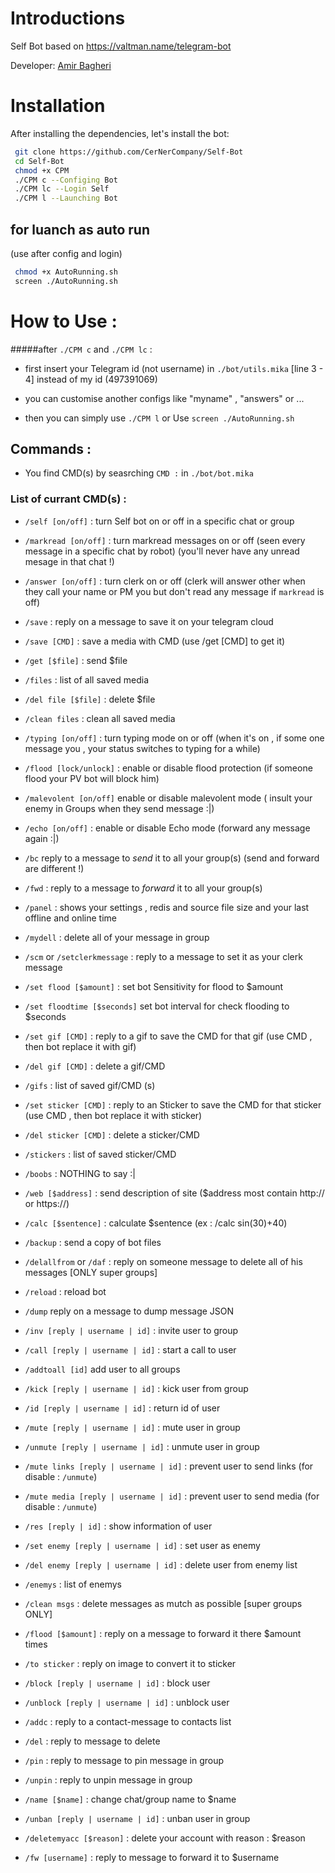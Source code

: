 # Introductions

Self Bot based on https://valtman.name/telegram-bot
	
Developer:
[Amir Bagheri](https://github.com/Codelua)
 

# Installation
After installing the dependencies, let's install the bot:
```bash
 git clone https://github.com/CerNerCompany/Self-Bot
 cd Self-Bot
 chmod +x CPM
 ./CPM c --Configing Bot
 ./CPM lc --Login Self
 ./CPM l --Launching Bot
```
## for luanch as auto run 
 (use after config and login)

```bash 
 chmod +x AutoRunning.sh
 screen ./AutoRunning.sh
```
 
# How to Use :

 #####after `./CPM c` and `./CPM lc` : 

+ first insert your Telegram id (not username) in ``./bot/utils.mika`` [line 3 - 4] instead of my id (497391069) 

+ you can customise another configs like "myname"  , "answers" or ...

+ then you can simply use `./CPM l` or Use `screen ./AutoRunning.sh ` 

## Commands :

+ You find CMD(s) by seasrching `CMD :` in `./bot/bot.mika`

### List of currant CMD(s) :

+ `/self [on/off]` : turn Self bot on or off in a specific chat or group

+ `/markread [on/off]` : turn markread messages on or off (seen every message in a specific chat by robot) (you'll never have any unread mesage in that chat !)

+ `/answer [on/off]` : turn clerk on or off (clerk will answer other when they call your name or PM you but don't read any message if `markread` is off)

+ `/save` : reply on a message to save it on your telegram cloud

+ `/save [CMD]` : save a media with CMD (use /get [CMD] to get it) 

+ `/get [$file]` : send $file 

+ `/files` : list of all saved media

+ `/del file [$file]` : delete $file

+ `/clean files` : clean all saved media

+ `/typing [on/off]` : turn  typing mode on or off (when it's on , if some one message you , your status switches to typing for a while)

+ `/flood [lock/unlock]` : enable or disable flood protection (if someone flood your PV bot will block him)

+ `/malevolent [on/off]` enable or disable malevolent mode ( insult your enemy in Groups when they send message :|)

+ `/echo [on/off]` : enable or disable Echo mode (forward any message again :|)
 
+ `/bc` reply to a message to *send* it to all your group(s) (send and forward are different !)
 
+ `/fwd` : reply to a message to *forward* it to all your group(s)

+ `/panel` : shows your settings , redis and source file size and your last offline and online time

+ `/mydell` : delete all of your message in group

+ `/scm` or `/setclerkmessage` : reply to a message to set it as your clerk message

+ `/set flood [$amount]` : set bot Sensitivity for flood to $amount

+ `/set floodtime [$seconds]` set bot interval for check flooding to $seconds

+ `/set gif [CMD]` : reply to a gif to save the CMD for that gif (use CMD , then bot replace it with gif)

+ `/del gif [CMD]` : delete a gif/CMD

+ `/gifs` : list of saved gif/CMD (s)

+ `/set sticker [CMD]` : reply to an Sticker to save the CMD for that sticker (use CMD , then bot replace it with sticker)

+ `/del sticker [CMD]` : delete a sticker/CMD

+ `/stickers` : list of saved sticker/CMD

+ `/boobs` : NOTHING to say :|

+ `/web [$address]` : send description of site ($address most contain http:// or https://)

+ `/calc [$sentence]` : calculate $sentence (ex : /calc sin(30)+40)
   
+ `/backup` : send a copy of bot files

+ `/delallfrom` or `/daf` : reply on someone message to delete all of his messages [ONLY super groups]

+ `/reload` : reload bot 

+ `/dump` reply on a message to dump message JSON 

+ `/inv [reply | username | id]` : invite user to group

+ `/call [reply | username | id]` : start a call to user

+ `/addtoall [id]` add user to all groups

+ `/kick [reply | username | id]` : kick user from group

+ `/id [reply | username | id]` : return id of user

+ `/mute [reply | username | id]` : mute user in group

+ `/unmute [reply | username | id]` : unmute user in group

+ `/mute links [reply | username | id]` : prevent user to send links (for disable : `/unmute`)

+ `/mute media [reply | username | id]` : prevent user to send media (for disable : `/unmute`)

+ `/res [reply | id]` : show information of user

+ `/set enemy [reply | username | id]` : set user as enemy

+ `/del enemy [reply | username | id]` : delete user from enemy list

+ `/enemys` : list of enemys

+ `/clean msgs` : delete messages as mutch as possible [super groups ONLY]

+ `/flood [$amount]` : reply on a message to forward it there $amount times

+ `/to sticker` : reply on image to convert it to sticker

+ `/block [reply | username | id]` : block user

+ `/unblock [reply | username | id]` : unblock user

+ `/addc` : reply to a contact-message to contacts list

+ `/del` : reply to message to delete

+ `/pin` : reply to message to pin message in group

+ `/unpin` : reply to unpin message in group

+ `/name [$name]` : change chat/group name to $name

+ `/unban [reply | username | id]` : unban user in group 

+ `/deletemyacc [$reason]` : delete your account with reason : $reason

+ `/fw [username]` : reply to message to forward it to $username

